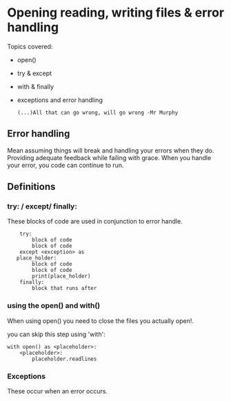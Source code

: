 # Opening reading, writing files & error handling

Topics covered:
- open()
- try & except
- with & finally
- exceptions and error handling

    ``
    (...)All that can go wrong, will go wrong -Mr Murphy
    ``
## Error handling
Mean assuming things will break and handling your errors when they do. Providing adequate feedback while failing with grace.
When you handle your error, you code can continue to run.    

## Definitions

### try: / except/ finally:
These blocks of code are used in conjunction to error handle. 
````
    try:
        block of code
        block of code
    except <exception> as 
   place_holder:
        block of code
        block of code
        print(place_holder)
    finally:
        block that runs after
````

### using the open() and with()
When using open() you need to close the files you actually open!.

you can skip this step using 'with':
````
with open() as <placeholder>:
    <placeholder>:
        placeholder.readlines
````

### Exceptions
These occur when an error occurs.